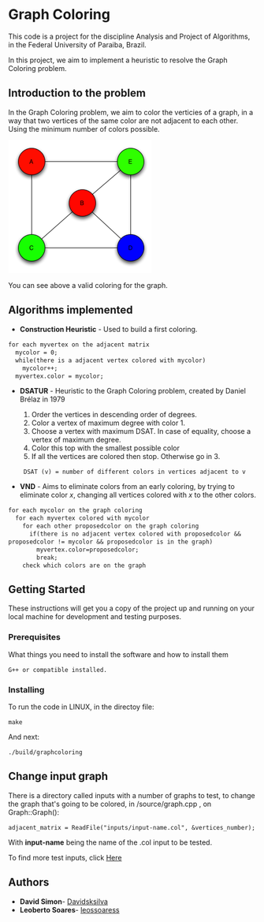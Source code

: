 # Graph Coloring

This code is a project for the discipline Analysis and Project of Algorithms, in the Federal University of Paraiba, Brazil.

In this project, we aim to implement a heuristic to resolve the Graph Coloring problem.

## Introduction to the problem

In the Graph Coloring problem, we aim to color the verticies of a graph, in a way that two vertices of the same color are not adjacent to each other. Using the minimum number of colors possible.

![Vertex_Coloring](vertex_coloring.png)

You can see above a valid coloring for the graph.

## Algorithms implemented

* **Construction Heuristic** - Used to build a first coloring.
````
for each myvertex on the adjacent matrix
  mycolor = 0;
  while(there is a adjacent vertex colored with mycolor)
    mycolor++;
  myvertex.color = mycolor;
````
* **DSATUR** - Heuristic to the Graph Coloring problem, created by Daniel Brélaz in 1979
  1. Order the vertices in descending order of degrees.
  1. Color a vertex of maximum degree with color 1.
  1. Choose a vertex with maximum DSAT. In case of equality, choose a vertex of maximum degree.
  1. Color this top with the smallest possible color
  1. If all the vertices are colored then stop. Otherwise go in 3.

  ````
   DSAT (v) = number of different colors in vertices adjacent to v
  ````

* **VND** - Aims to eliminate colors from an early coloring, by trying to eliminate color *x*, changing all vertices colored with *x* to the other colors.
````
for each mycolor on the graph coloring
  for each myvertex colored with mycolor
    for each other proposedcolor on the graph coloring
      if(there is no adjacent vertex colored with proposedcolor && proposedcolor != mycolor && proposedcolor is in the graph)
        myvertex.color=proposedcolor;
        break;
    check which colors are on the graph
````



## Getting Started

These instructions will get you a copy of the project up and running on your local machine for development and testing purposes.

### Prerequisites

What things you need to install the software and how to install them

```
G++ or compatible installed.
```

### Installing

To run the code in LINUX, in the directoy file:

```
make
```

And next:

```
./build/graphcoloring
```

## Change input graph

There is a directory called inputs with a number of graphs to test, to change the graph that's going to be colored, in /source/graph.cpp , on Graph::Graph():

```
adjacent_matrix = ReadFile("inputs/input-name.col", &vertices_number);
```
With **input-name** being the name of the .col input to be tested.

To find more test inputs, click [Here](http://cse.unl.edu/~tnguyen/npbenchmarks/graphcoloring.html)

## Authors

* **David Simon**- [Davidsksilva](https://github.com/Davidsksilva)
* **Leoberto Soares**- [leossoaress](https://github.com/leossoaress)
